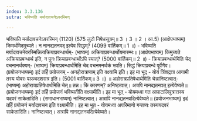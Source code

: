 ```yaml
---
index: 3.3.136
sutra: भविष्यति मर्यादावचनेऽवरस्मिन्

---
```

 भविष्यति मर्यादावचनेऽवरस्मिन् (1120) (575 लुटो निषेधसूत्रम्॥ 3 । 3 । 2 । आ.5) (आक्षेपभाष्यम्) किमर्थमिदमुच्यते। न नानद्यतनवद् इत्येव सिद्धम्? (4099 वार्तिकम्॥ 1 ॥) - भविष्यति मर्यादावचनेवरस्मिन्नित्यक्रियाप्रबन्धार्थम्- (भाष्यम्) अक्रियाप्रबन्धार्थोयमारम्भः॥ (आक्षेपभाष्यम्) किमुच्यते अक्रियाप्रबन्धार्थ इति, न पुनः क्रियाप्रबन्धार्थोऽपि स्यात्? (5000 वार्तिकम्॥ 2 ॥) - क्रियाप्रबन्धार्थमिति चेद् वचनानर्थक्यम्- (भाष्यम्) क्रियाप्रबन्धार्थमिति चेद वचनमनर्थकं भवति। सिद्धं क्रियाप्रबन्धे पूर्वेणैव। (प्रयोजनभाष्यम्) इदं तर्हि प्रयोजनम् - अनहोरात्राणाम् इति वक्ष्यामि इति। इह मा भूद् - योयं त्रिंशद्रात्र आगामी तस्य योवरः पञ्ञ्चदशरात्र इति। (5001 वार्तिकम्॥ 3 ॥) ॥ अहोरात्रप्रतिषेधार्थमिति चेन्नानिष्टत्वात्- (भाष्यम्) अहोरात्रप्रतिषेधार्थमिति चेत्॥ तन्न। किं कारणम्? अनिष्टत्वात्। अत्रपि नानद्यतनवत् इत्येवेष्यते॥ (प्रयोजनभाष्यम्) इदं तर्हि प्रयोजनं भविष्यतीति वक्ष्यामीति। इह मा भूत् - योयमध्वा गत आपाटालिपुत्रात्तस्य यदवरं साकेतादिति। (समाधानभाष्यम्) नानिष्टत्वात्। अत्रापि नानद्यतनवदित्येवेष्यते॥ (प्रयोजनभाष्यम्) इदं तर्हि प्रयोजनं मर्यादावचन इति वक्ष्यामीति। इह मा भूत - योयमध्वा अपरिमाणो गन्तव्यः तस्ययदवरं साकेतादिति। नानिष्टत्वात्। अत्रापि नानद्यतनवदित्येवेष्यते। 